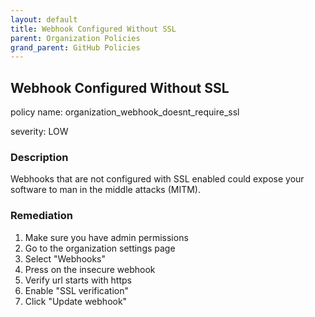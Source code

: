```yaml
---
layout: default
title: Webhook Configured Without SSL
parent: Organization Policies
grand_parent: GitHub Policies
---
```



## Webhook Configured Without SSL
policy name: organization_webhook_doesnt_require_ssl

severity: LOW

### Description
Webhooks that are not configured with SSL enabled could expose your software to man in the middle attacks (MITM).


### Remediation
1. Make sure you have admin permissions
2. Go to the organization settings page
3. Select "Webhooks"
4. Press on the insecure webhook
5. Verify url starts with https
6. Enable "SSL verification"
7. Click "Update webhook"



